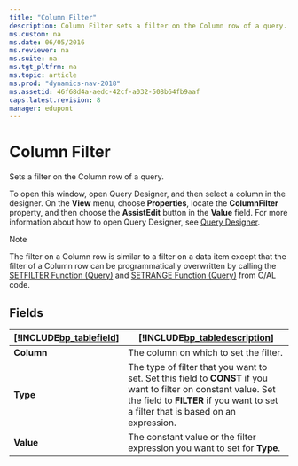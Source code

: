 ```yaml
---
title: "Column Filter"
description: Column Filter sets a filter on the Column row of a query.
ms.custom: na
ms.date: 06/05/2016
ms.reviewer: na
ms.suite: na
ms.tgt_pltfrm: na
ms.topic: article
ms.prod: "dynamics-nav-2018"
ms.assetid: 46f68d4a-aedc-42cf-a032-508b64fb9aaf
caps.latest.revision: 8
manager: edupont
---
```

# Column Filter
Sets a filter on the Column row of a query.  
  
 To open this window, open Query Designer, and then select a column in the designer. On the **View** menu, choose **Properties**, locate the **ColumnFilter** property, and then choose the **AssistEdit** button in the **Value** field. For more information about how to open Query Designer, see [Query Designer](-$-S_22401-Query-Designer-$-.md).  
  
> [!NOTE]  
>  The filter on a Column row is similar to a filter on a data item except that the filter of a Column row can be programmatically overwritten by calling the [SETFILTER Function \(Query\)](../SETFILTER-Function--Query-.md) and [SETRANGE Function \(Query\)](../SETRANGE-Function--Query-.md) from C/AL code.  
  
## Fields  
  
|[!INCLUDE[bp_tablefield](../includes/bp_tablefield_md.md)]|[!INCLUDE[bp_tabledescription](../includes/bp_tabledescription_md.md)]|  
|---------------------------------|---------------------------------------|  
|**Column**|The column on which to set the filter.|  
|**Type**|The type of filter that you want to set. Set this field to **CONST** if you want to filter on constant value. Set the field to **FILTER** if you want to set a filter that is based on an expression.|  
|**Value**|The constant value or the filter expression you want to set for **Type**.|